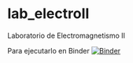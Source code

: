 # lab_electroII
Laboratorio de Electromagnetismo II

Para ejecutarlo en Binder [![Binder](https://mybinder.org/badge_logo.svg)](https://mybinder.org/v2/gh/gteunir/lab_electroII/HEAD)
